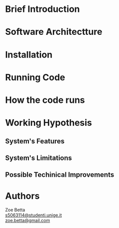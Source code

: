 # Brief Introduction

# Software Architectture

# Installation

# Running Code

# How the code runs

# Working Hypothesis

## System's Features

## System's Limitations

## Possible Techinical Improvements

# Authors 
Zoe Betta  
s5063114@studenti.unige.it  
zoe.betta@gmail.com

